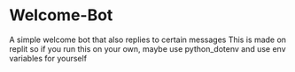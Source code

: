 # Welcome-Bot
A simple welcome bot that also replies to certain messages
This is made on replit so if you run this on your own, maybe use python_dotenv and use env variables for yourself